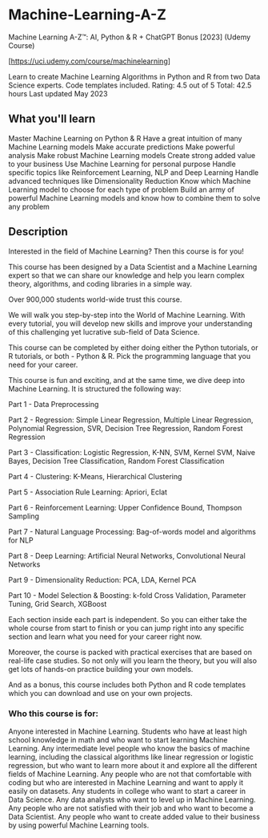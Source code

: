 # Machine-Learning-A-Z
Machine Learning A-Z™: AI, Python &amp; R + ChatGPT Bonus [2023] (Udemy Course)

[https://uci.udemy.com/course/machinelearning]

Learn to create Machine Learning Algorithms in Python and R from two Data Science experts. Code templates included.
Rating: 4.5 out of 5
Total: 42.5 hours
Last updated May 2023

## What you'll learn
Master Machine Learning on Python & R
Have a great intuition of many Machine Learning models
Make accurate predictions
Make powerful analysis
Make robust Machine Learning models
Create strong added value to your business
Use Machine Learning for personal purpose
Handle specific topics like Reinforcement Learning, NLP and Deep Learning
Handle advanced techniques like Dimensionality Reduction
Know which Machine Learning model to choose for each type of problem
Build an army of powerful Machine Learning models and know how to combine them to solve any problem

## Description
Interested in the field of Machine Learning? Then this course is for you!

This course has been designed by a Data Scientist and a Machine Learning expert so that we can share our knowledge and help you learn complex theory, algorithms, and coding libraries in a simple way.

Over 900,000 students world-wide trust this course.

We will walk you step-by-step into the World of Machine Learning. With every tutorial, you will develop new skills and improve your understanding of this challenging yet lucrative sub-field of Data Science.

This course can be completed by either doing either the Python tutorials, or R tutorials, or both - Python & R. Pick the programming language that you need for your career.

This course is fun and exciting, and at the same time, we dive deep into Machine Learning. It is structured the following way:

Part 1 - Data Preprocessing

Part 2 - Regression: Simple Linear Regression, Multiple Linear Regression, Polynomial Regression, SVR, Decision Tree Regression, Random Forest Regression

Part 3 - Classification: Logistic Regression, K-NN, SVM, Kernel SVM, Naive Bayes, Decision Tree Classification, Random Forest Classification

Part 4 - Clustering: K-Means, Hierarchical Clustering

Part 5 - Association Rule Learning: Apriori, Eclat

Part 6 - Reinforcement Learning: Upper Confidence Bound, Thompson Sampling

Part 7 - Natural Language Processing: Bag-of-words model and algorithms for NLP

Part 8 - Deep Learning: Artificial Neural Networks, Convolutional Neural Networks

Part 9 - Dimensionality Reduction: PCA, LDA, Kernel PCA

Part 10 - Model Selection & Boosting: k-fold Cross Validation, Parameter Tuning, Grid Search, XGBoost

Each section inside each part is independent. So you can either take the whole course from start to finish or you can jump right into any specific section and learn what you need for your career right now.

Moreover, the course is packed with practical exercises that are based on real-life case studies. So not only will you learn the theory, but you will also get lots of hands-on practice building your own models.

And as a bonus, this course includes both Python and R code templates which you can download and use on your own projects.

### Who this course is for:
Anyone interested in Machine Learning.
Students who have at least high school knowledge in math and who want to start learning Machine Learning.
Any intermediate level people who know the basics of machine learning, including the classical algorithms like linear regression or logistic regression, but who want to learn more about it and explore all the different fields of Machine Learning.
Any people who are not that comfortable with coding but who are interested in Machine Learning and want to apply it easily on datasets.
Any students in college who want to start a career in Data Science.
Any data analysts who want to level up in Machine Learning.
Any people who are not satisfied with their job and who want to become a Data Scientist.
Any people who want to create added value to their business by using powerful Machine Learning tools.

